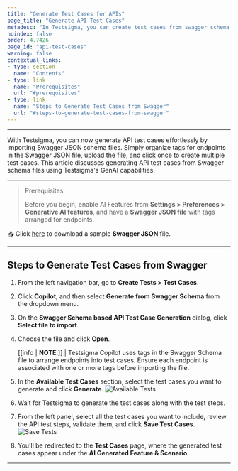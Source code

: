 ```yaml
---
title: "Generate Test Cases for APIs"
page_title: "Generate API Test Cases"
metadesc: "In Testsigma, you can create test cases from swagger schema files | Learn how to create API test cases from Swagger using GenAI capabilities"
noindex: false
order: 4.7426
page_id: "api-test-cases"
warning: false
contextual_links:
- type: section
  name: "Contents"
- type: link
  name: "Prerequisites"
  url: "#prerequisites"
- type: link
  name: "Steps to Generate Test Cases from Swagger"
  url: "#steps-to-generate-test-cases-from-swagger"
---
```


---

With Testsigma, you can now generate API test cases effortlessly by importing Swagger JSON schema files. Simply organize tags for endpoints in the Swagger JSON file, upload the file, and click once to create multiple test cases. This article discusses generating API test cases from Swagger schema files using Testsigma's GenAI capabilities.

---

> <p id="prerequisites">Prerequisites</p>
> 
> Before you begin, enable AI Features from **Settings > Preferences > Generative AI features**, and have a **Swagger JSON file** with tags arranged for endpoints.


📥 Click [here](https://s3.amazonaws.com/static-docs.testsigma.com/new_images/projects/applications/Sample_Swagger_File.json) to download a sample **Swagger JSON** file.


---

## **Steps to Generate Test Cases from Swagger**

1. From the left navigation bar, go to **Create Tests > Test Cases**.

2. Click **Copilot**, and then select **Generate from Swagger Schema** from the dropdown menu.

3. On the **Swagger Schema based API Test Case Generation** dialog, click **Select file to import**. 

4. Choose the file and click **Open**.

   [[info | **NOTE**:]]
   | Testsigma Copilot uses tags in the Swagger Schema file to arrange endpoints into test cases. Ensure each endpoint is associated with one or more tags before importing the file.

5. In the **Available Test Cases** section, select the test cases you want to generate and click **Generate**.
   ![Available Tests](https://s3.amazonaws.com/static-docs.testsigma.com/new_images/projects/Atto_Testsigma/Available_Tests_API.png)

6. Wait for Testsigma to generate the test cases along with the test steps.

7. From the left panel, select all the test cases you want to include, review the API test steps, validate them, and click **Save Test Cases**.
   ![Save Tests](https://s3.amazonaws.com/static-docs.testsigma.com/new_images/projects/Atto_Testsigma/Save_API_Tests.png)

8. You’ll be redirected to the **Test Cases** page, where the generated test cases appear under the **AI Generated Feature & Scenario**.

---